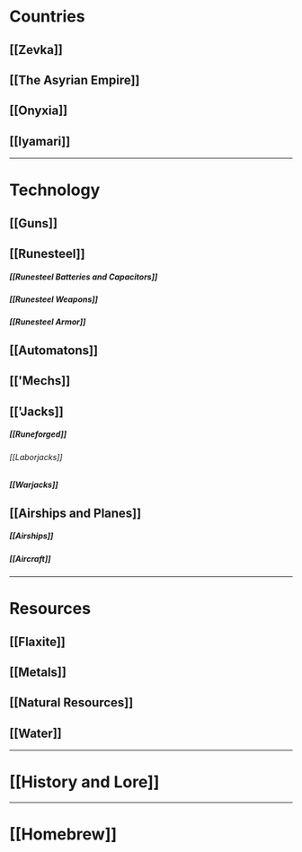 
# Countries

## [[Zevka]]

## [[The Asyrian Empire]]

## [[Onyxia]]

## [[Iyamari]]

--- 

# Technology

## [[Guns]]

## [[Runesteel]]

##### [[Runesteel Batteries and Capacitors]]

##### [[Runesteel Weapons]]

##### [[Runesteel Armor]]

## [[Automatons]]

## [['Mechs]]

## [['Jacks]]

##### [[Runeforged]]

###### [[Laborjacks]]
##### [[Warjacks]]
## [[Airships and Planes]]

##### [[Airships]]

##### [[Aircraft]]

--- 
# Resources

## [[Flaxite]]

## [[Metals]]

## [[Natural Resources]]

## [[Water]]

--- 

# [[History and Lore]]


--- 

# [[Homebrew]]